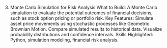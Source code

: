 3. Monte Carlo Simulation for Risk Analysis
What to Build: A Monte Carlo simulation to evaluate the potential outcomes of financial decisions, such as stock option pricing or portfolio risk.
Key Features:
Simulate asset price movements using stochastic processes like Geometric Brownian Motion.
Compare simulated results to historical data.
Visualize probability distributions and confidence intervals.
Skills Highlighted: Python, simulation modeling, financial risk analysis.
